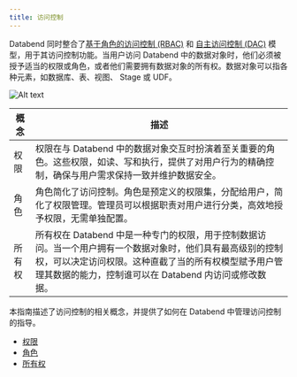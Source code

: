 ```yaml
---
title: 访问控制
---
```


Databend 同时整合了[基于角色的访问控制 (RBAC)](https://en.wikipedia.org/wiki/Role-based_access_control) 和 [自主访问控制 (DAC)](https://en.wikipedia.org/wiki/Discretionary_access_control) 模型，用于其访问控制功能。当用户访问 Databend 中的数据对象时，他们必须被授予适当的权限或角色，或者他们需要拥有数据对象的所有权。数据对象可以指各种元素，如数据库、表、视图、 Stage 或 UDF。

![Alt text](/img/guides/access-control-1.png)

| 概念   | 描述                                                                                                                                                                                                                         |
| ------ | ---------------------------------------------------------------------------------------------------------------------------------------------------------------------------------------------------------------------------- |
| 权限   | 权限在与 Databend 中的数据对象交互时扮演着至关重要的角色。这些权限，如读、写和执行，提供了对用户行为的精确控制，确保与用户需求保持一致并维护数据安全。                                                                       |
| 角色   | 角色简化了访问控制。角色是预定义的权限集，分配给用户，简化了权限管理。管理员可以根据职责对用户进行分类，高效地授予权限，无需单独配置。                                                                                       |
| 所有权 | 所有权在 Databend 中是一种专门的权限，用于控制数据访问。当一个用户拥有一个数据对象时，他们具有最高级别的控制权，可以决定访问权限。这种直截了当的所有权模型赋予用户管理其数据的能力，控制谁可以在 Databend 内访问或修改数据。 |

本指南描述了访问控制的相关概念，并提供了如何在 Databend 中管理访问控制的指导。

- [权限](01-privileges.md)
- [角色](02-roles.md)
- [所有权](03-ownership.md)
